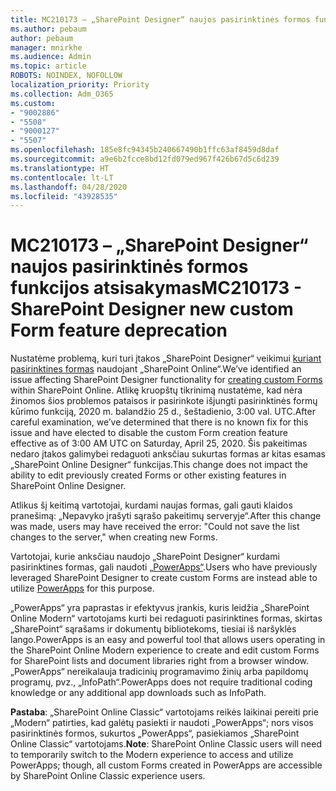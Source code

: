 ```yaml
---
title: MC210173 – „SharePoint Designer“ naujos pasirinktinės formos funkcijos atsisakymas
ms.author: pebaum
author: pebaum
manager: mnirkhe
ms.audience: Admin
ms.topic: article
ROBOTS: NOINDEX, NOFOLLOW
localization_priority: Priority
ms.collection: Adm_O365
ms.custom:
- "9002886"
- "5508"
- "9000127"
- "5507"
ms.openlocfilehash: 185e8fc94345b240667490b1ffc63af8459d8daf
ms.sourcegitcommit: a9e6b2fcce8bd12fd079ed967f426b67d5c6d239
ms.translationtype: HT
ms.contentlocale: lt-LT
ms.lasthandoff: 04/28/2020
ms.locfileid: "43928535"
---
```

# <a name="mc210173---sharepoint-designer-new-custom-form-feature-deprecation"></a><span data-ttu-id="d2199-102">MC210173 – „SharePoint Designer“ naujos pasirinktinės formos funkcijos atsisakymas</span><span class="sxs-lookup"><span data-stu-id="d2199-102">MC210173 - SharePoint Designer new custom Form feature deprecation</span></span>

<span data-ttu-id="d2199-103">Nustatėme problemą, kuri turi įtakos „SharePoint Designer“ veikimui [kuriant pasirinktines formas](https://support.microsoft.com/en-us/office/create-a-custom-list-form-using-sharepoint-designer-917d8fdb-ee00-4441-adb3-a94612d1d105?ui=en-us&rs=en-us&ad=us#bm2) naudojant „SharePoint Online“.</span><span class="sxs-lookup"><span data-stu-id="d2199-103">We’ve identified an issue affecting SharePoint Designer functionality for [creating custom Forms](https://support.microsoft.com/en-us/office/create-a-custom-list-form-using-sharepoint-designer-917d8fdb-ee00-4441-adb3-a94612d1d105?ui=en-us&rs=en-us&ad=us#bm2) within SharePoint Online.</span></span> <span data-ttu-id="d2199-104">Atlikę kruopštų tikrinimą nustatėme, kad nėra žinomos šios problemos pataisos ir pasirinkote išjungti pasirinktinės formų kūrimo funkciją, 2020 m. balandžio 25 d., šeštadienio, 3:00 val. UTC.</span><span class="sxs-lookup"><span data-stu-id="d2199-104">After careful examination, we’ve determined that there is no known fix for this issue and have elected to disable the custom Form creation feature effective as of 3:00 AM UTC on Saturday, April 25, 2020.</span></span> <span data-ttu-id="d2199-105">Šis pakeitimas nedaro įtakos galimybei redaguoti anksčiau sukurtas formas ar kitas esamas „SharePoint Online Designer“ funkcijas.</span><span class="sxs-lookup"><span data-stu-id="d2199-105">This change does not impact the ability to edit previously created Forms or other existing features in SharePoint Online Designer.</span></span>

<span data-ttu-id="d2199-106">Atlikus šį keitimą vartotojai, kurdami naujas formas, gali gauti klaidos pranešimą: „Nepavyko įrašyti sąrašo pakeitimų serveryje“.</span><span class="sxs-lookup"><span data-stu-id="d2199-106">After this change was made, users may have received the error: "Could not save the list changes to the server," when creating new Forms.</span></span>

<span data-ttu-id="d2199-107">Vartotojai, kurie anksčiau naudojo „SharePoint Designer“ kurdami pasirinktines formas, gali naudoti [„PowerApps“](https://docs.microsoft.com/powerapps/maker/canvas-apps/customize-list-form).</span><span class="sxs-lookup"><span data-stu-id="d2199-107">Users who have previously leveraged SharePoint Designer to create custom Forms are instead able to utilize [PowerApps](https://docs.microsoft.com/powerapps/maker/canvas-apps/customize-list-form) for this purpose.</span></span>

<span data-ttu-id="d2199-108">„PowerApps“ yra paprastas ir efektyvus įrankis, kuris leidžia „SharePoint Online Modern“ vartotojams kurti bei redaguoti pasirinktines formas, skirtas „SharePoint“ sąrašams ir dokumentų bibliotekoms, tiesiai iš naršyklės lango.</span><span class="sxs-lookup"><span data-stu-id="d2199-108">PowerApps is an easy and powerful tool that allows users operating in the SharePoint Online Modern experience to create and edit custom Forms for SharePoint lists and document libraries right from a browser window.</span></span> <span data-ttu-id="d2199-109">„PowerApps“ nereikalauja tradicinių programavimo žinių arba papildomų programų, pvz., „InfoPath“.</span><span class="sxs-lookup"><span data-stu-id="d2199-109">PowerApps does not require traditional coding knowledge or any additional app downloads such as InfoPath.</span></span>

<span data-ttu-id="d2199-110">**Pastaba**: „SharePoint Online Classic“ vartotojams reikės laikinai pereiti prie „Modern“ patirties, kad galėtų pasiekti ir naudoti „PowerApps“; nors visos pasirinktinės formos, sukurtos „PowerApps“, pasiekiamos „SharePoint Online Classic“ vartotojams.</span><span class="sxs-lookup"><span data-stu-id="d2199-110">**Note**: SharePoint Online Classic users will need to temporarily switch to the Modern experience to access and utilize PowerApps; though, all custom Forms created in PowerApps are accessible by SharePoint Online Classic experience users.</span></span>
